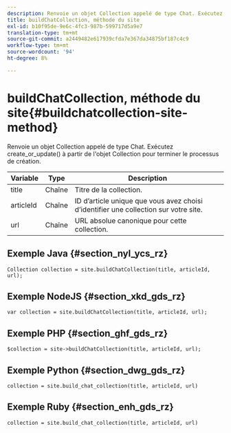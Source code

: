 ```yaml
---
description: Renvoie un objet Collection appelé de type Chat. Exécutez create_or_update() à partir de l'objet Collection pour terminer le processus de création.
title: buildChatCollection, méthode du site
exl-id: b10f95de-9e6c-4fc3-987b-599717d5a9e7
translation-type: tm+mt
source-git-commit: a2449482e617939cfda7e367da34875bf187c4c9
workflow-type: tm+mt
source-wordcount: '94'
ht-degree: 8%

---
```


# buildChatCollection, méthode du site{#buildchatcollection-site-method}

Renvoie un objet Collection appelé de type Chat. Exécutez create_or_update() à partir de l&#39;objet Collection pour terminer le processus de création.

| Variable | Type | Description |
|--- |--- |--- |
| title | Chaîne | Titre de la collection. |
| articleId | Chaîne | ID d’article unique que vous avez choisi d’identifier une collection sur votre site. |
| url | Chaîne | URL absolue canonique pour cette collection. |

## Exemple Java {#section_nyl_ycs_rz}

```
Collection collection = site.buildChatCollection(title, articleId, url); 
```

## Exemple NodeJS {#section_xkd_gds_rz}

```
var collection = site.buildChatCollection(title, articleId, url); 
```

## Exemple PHP {#section_ghf_gds_rz}

```
$collection = site->buildChatCollection(title, articleId, url); 
```

## Exemple Python {#section_dwg_gds_rz}

```
collection = site.build_chat_collection(title, articleId, url) 
```

## Exemple Ruby {#section_enh_gds_rz}

```
collection = site.build_chat_collection(title, articleId, url)
```
